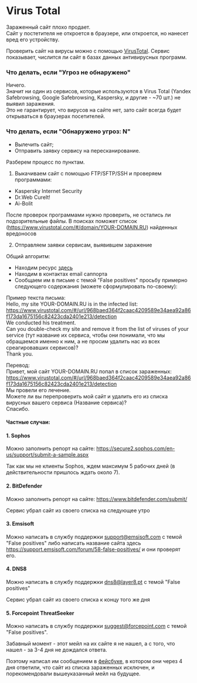 # Virus Total

Зараженный сайт плохо продает.  
Сайт у постетителя не откроется в браузере, или откроется, но нанесет вред его устройству.

Проверить сайт на вирусы можно с помощью [VirusTotal](https://www.virustotal.com/ru/). Сервис показывает, числится ли сайт в базах данных антивирусных программ.


### Что делать, если "Угроз не обнаружено"
Ничего.   
Значит ни один из сервисов, которые используются в Virus Total (Yandex Safebrowsing, Google Safebrowsing, Kaspersky, и другие - ~70 шт.) не выявил заражения.  
Это не гарантирует, что вирусов на сайте нет, зато сайт всегда будет открываться в браузерах посетителей.

### Что делать, если "Обнаружено угроз: N"

- Вылечить сайт;
- Отправить заявку сервису на пересканирование.

Разберем процесс по пунктам.

1. Выкачиваем сайт с помощью FTP/SFTP/SSH и проверяем программами:

- Kaspersky Internet Security
- Dr.Web CureIt!
- Ai-Bolit

После проверок программами нужно проверить, не остались ли подозрительные файлы. В поисках поможет список (https://www.virustotal.com/#/domain/YOUR-DOMAIN.RU) найденных вредоносов 

2. Отправляем заявки сервисам, выявившем заражение

Общий алгоритм:

- Находим ресурс [здесь](https://support.virustotal.com/hc/en-us/articles/115002146809-Contributors)
- Находим в контактах email саппорта
- Сообщаем им в письме с темой "False positives" просьбу примерно следующего содержания (можете сформулировать по-своему):

Пример текста письма:  
Hello, my site YOUR-DOMAIN.RU is in the infected list:  
https://www.virustotal.com/#/url/968baed364f2caac4209589e34aea92a86f173da1675156c82423cda2401e213/detection  
We conducted his treatment.  
Can you double-check my site and remove it from the list of viruses of your service (тут название их сервиса, чтобы они понимали, что мы обращаемся именно к ним, а не просим удалить нас из всех среагировавших сервисов)?  
Thank you.

Перевод:  
Привет, мой сайт YOUR-DOMAIN.RU попал в список зараженных:  
https://www.virustotal.com/#/url/968baed364f2caac4209589e34aea92a86f173da1675156c82423cda2401e213/detection    
Мы провели его лечение.  
Можете ли вы перепроверить мой сайт и удалить его из списка вирусных вашего сервиса (Название сервиса)?  
Спасибо.  

#### Частные случаи:

#### 1. Sophos

Можно заполнить репорт на сайте:
https://secure2.sophos.com/en-us/support/submit-a-sample.aspx

Так как мы не клиенты Sophos, ждем максимум 5 рабочих дней (в действительности пришлось ждать около 7).

#### 2. BitDefender

Можно заполнить репорт на сайте:
https://www.bitdefender.com/submit/

Сервис убрал сайт из своего списка на следующее утро

#### 3. Emsisoft

Можно написать в службу поддержки support@emsisoft.com с темой "False positives"
либо написать название сайта здесь https://support.emsisoft.com/forum/58-false-positives/ и они проверят его.

#### 4. DNS8

Можно написать в службу поддержки dns8@layer8.pt с темой "False positives"

Сервис убрал сайт из своего списка к концу того же дня

#### 5. Forcepoint ThreatSeeker

Можно написать в службу поддержки suggest@forcepoint.com с темой "False positives".

Забавный момент - этот мейл на их сайте я не нашел, а с того, что нашел - за 3-4 дня не дождался ответа.

Поэтому написал им сообщением в [фейсбуке](https://www.facebook.com/ForcepointLLC), в котором они через 4 дня ответили, что сайт из списка зараженных исключен, и порекомендовали вышеуказанный мейл на будущее.






